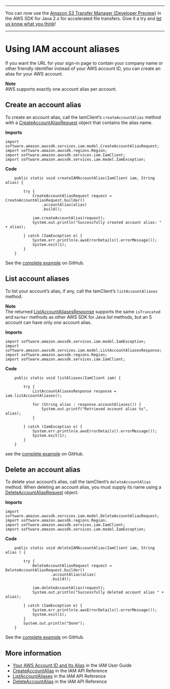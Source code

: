 --------

You can now use the [Amazon S3 Transfer Manager \(Developer Preview\)](https://bit.ly/2WQebiP) in the AWS SDK for Java 2\.x for accelerated file transfers\. Give it a try and [let us know what you think](https://bit.ly/3zT1YYM)\!

--------

# Using IAM account aliases<a name="examples-iam-account-aliases"></a>

If you want the URL for your sign\-in page to contain your company name or other friendly identifier instead of your AWS account ID, you can create an alias for your AWS account\.

**Note**  
 AWS supports exactly one account alias per account\.

## Create an account alias<a name="create-an-account-alias"></a>

To create an account alias, call the IamClient’s `createAccountAlias` method with a [CreateAccountAliasRequest](http://docs.aws.amazon.com/sdk-for-java/latest/reference/software/amazon/awssdk/services/iam/model/CreateAccountAliasRequest.html) object that contains the alias name\.

 **Imports** 

```
import software.amazon.awssdk.services.iam.model.CreateAccountAliasRequest;
import software.amazon.awssdk.regions.Region;
import software.amazon.awssdk.services.iam.IamClient;
import software.amazon.awssdk.services.iam.model.IamException;
```

 **Code** 

```
    public static void createIAMAccountAlias(IamClient iam, String alias) {

        try {
            CreateAccountAliasRequest request = CreateAccountAliasRequest.builder()
                .accountAlias(alias)
                .build();

            iam.createAccountAlias(request);
            System.out.println("Successfully created account alias: " + alias);

        } catch (IamException e) {
            System.err.println(e.awsErrorDetails().errorMessage());
            System.exit(1);
        }
    }
```

See the [complete example](https://github.com/awsdocs/aws-doc-sdk-examples/blob/master/javav2/example_code/iam/src/main/java/com/example/iam/CreateAccountAlias.java) on GitHub\.

## List account aliases<a name="list-account-aliases"></a>

To list your account’s alias, if any, call the IamClient’s `listAccountAliases` method\.

**Note**  
The returned [ListAccountAliasesResponse](http://docs.aws.amazon.com/sdk-for-java/latest/reference/software/amazon/awssdk/services/iam/model/ListAccountAliasesResponse.html) supports the same `isTruncated` and `marker` methods as other AWS SDK for Java *list* methods, but an S account can have only *one* account alias\.

 **Imports** 

```
import software.amazon.awssdk.services.iam.model.IamException;
import software.amazon.awssdk.services.iam.model.ListAccountAliasesResponse;
import software.amazon.awssdk.regions.Region;
import software.amazon.awssdk.services.iam.IamClient;
```

 **Code** 

```
    public static void listAliases(IamClient iam) {

        try {
            ListAccountAliasesResponse response = iam.listAccountAliases();

            for (String alias : response.accountAliases()) {
                System.out.printf("Retrieved account alias %s", alias);
            }

        } catch (IamException e) {
            System.err.println(e.awsErrorDetails().errorMessage());
            System.exit(1);
        }
    }
```

see the [complete example](https://github.com/awsdocs/aws-doc-sdk-examples/blob/master/javav2/example_code/iam/src/main/java/com/example/iam/ListAccountAliases.java) on GitHub\.

## Delete an account alias<a name="delete-an-account-alias"></a>

To delete your account’s alias, call the IamClient’s `deleteAccountAlias` method\. When deleting an account alias, you must supply its name using a [DeleteAccountAliasRequest](http://docs.aws.amazon.com/sdk-for-java/latest/reference/software/amazon/awssdk/services/iam/model/DeleteAccountAliasRequest.html) object\.

 **Imports** 

```
import software.amazon.awssdk.services.iam.model.DeleteAccountAliasRequest;
import software.amazon.awssdk.regions.Region;
import software.amazon.awssdk.services.iam.IamClient;
import software.amazon.awssdk.services.iam.model.IamException;
```

 **Code** 

```
    public static void deleteIAMAccountAlias(IamClient iam, String alias ) {

        try {
            DeleteAccountAliasRequest request = DeleteAccountAliasRequest.builder()
                    .accountAlias(alias)
                    .build();

            iam.deleteAccountAlias(request);
            System.out.println("Successfully deleted account alias " + alias);

        } catch (IamException e) {
            System.err.println(e.awsErrorDetails().errorMessage());
            System.exit(1);
        }
        System.out.println("Done");
    }
```

See the [complete example](https://github.com/awsdocs/aws-doc-sdk-examples/blob/master/javav2/example_code/iam/src/main/java/com/example/iam/DeleteAccountAlias.java) on GitHub\.

## More information<a name="more-information"></a>
+  [Your AWS Account ID and Its Alias](https://docs.aws.amazon.com/IAM/latest/UserGuide/console_account-alias.html) in the IAM User Guide
+  [CreateAccountAlias](https://docs.aws.amazon.com/IAM/latest/APIReference/API_CreateAccountAlias.html) in the IAM API Reference
+  [ListAccountAliases](https://docs.aws.amazon.com/IAM/latest/APIReference/API_ListAccountAliases.html) in the IAM API Reference
+  [DeleteAccountAlias](https://docs.aws.amazon.com/IAM/latest/APIReference/API_DeleteAccountAlias.html) in the IAM API Reference